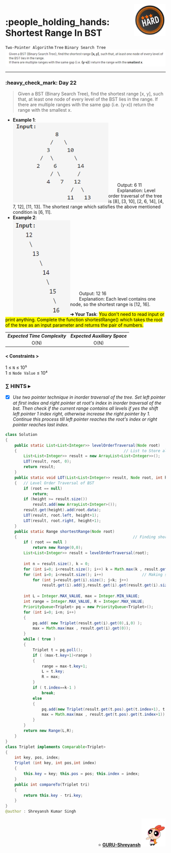 <img align='right' src="https://github.com/guru-shreyansh/GeeksforGeeks-30-Days-of-Code/blob/main/!DOC!/Hard%233.png" width="100">
<h1>:people_holding_hands: Shortest Range In BST </h1>

`Two-Pointer Algorithm`
`Tree`
`Binary Search Tree`
<img align='centre' src="https://github.com/guru-shreyansh/GeeksforGeeks-30-Days-of-Code/blob/main/Day%3C22%3E/D22.png">
________________________________________________________________________________________________________________________________________________________
<h3>:heavy_check_mark: Day 22</h3>
<blockquote>Given a BST (Binary Search Tree), find the shortest range [x, y], such that, at least one node of every level of the BST lies in the range.
If there are multiple ranges with the same gap (i.e. (y-x)) return the range with the smallest x.</blockquote>

* **Example 1**:<br>
<img align='left' src="https://github.com/guru-shreyansh/GeeksforGeeks-30-Days-of-Code/blob/main/Day%3C22%3E/D22.a.png" height="250" width="300"><br><br><br><br><br><br><br><br><br><br><br>
&emsp;&emsp;Output: 6 11<br>
&emsp;&emsp;Explanation: Level order traversal of the tree is [8], [3, 10], [2, 6, 14], [4, 7, 12], [11, 13]. The shortest range which satisfies the above mentioned condition is [6, 11].<br>
* **Example 2**:<br>
<img align='left' src="https://github.com/guru-shreyansh/GeeksforGeeks-30-Days-of-Code/blob/main/Day%3C22%3E/D22.b.png" height="300" width="180"><br><br><br><br><br><br><br><br><br><br><br><br><br>
&emsp;&emsp;Output: 12 16<br>
&emsp;&emsp;Explanation: Each level contains one node, so the shortest range is [12, 16].<br>

**➔ Your Task**:
<mark>You don't need to read input or print anything. Complete the function shortestRange() which takes the root of the tree as an input parameter and returns the pair of numbers.</mark>

<table align="center">
      <tr><td><em><b>Expected Time Complexity</td> <td><em><b>Expected Auxiliary Space</td></tr>
      <tr><td align="center">O(N)</td> <td align="center">O(N)</td></tr>
</table>

#### < Constraints >
1  ≤ ` N ` ≤  10⁵<br>
1  ≤ ` Node Value ` ≤  10⁴

###      ∑ HINTS ▸
- [x] _Use two pointer technique in inorder traversal of the tree. Set left pointer at first index and right pointer at root's index in inorder traversal of the bst. Then check if the current range contains all levels if yes the shift left pointer 1 index right, otherwise increase the right pointer by 1. Continue this process till left pointer reaches the root's index or right pointer reaches last index._
```java
class Solution
{
    public static List<List<Integer>> levelOrderTraversal(Node root)
    {                                               // List to Store all Nodes at each Level
        List<List<Integer>> result = new ArrayList<List<Integer>>();
        LOT(result, root, 0);
        return result;
    }
    public static void LOT(List<List<Integer>> result, Node root, int height)
    {   // Level Order Traversal of BST
        if (root == null)
            return;
        if (height >= result.size())
            result.add(new ArrayList<Integer>());
        result.get(height).add(root.data);
        LOT(result, root.left, height+1);
        LOT(result, root.right, height+1);
    }
    public static Range shortestRange(Node root)
    {                                                   // Finding shortest range for all levels
        if ( root == null )
            return new Range(0,0);
        List<List<Integer>> result = levelOrderTraversal(root);
        
        int n = result.size(), k = 0;
        for (int i=0; i<result.size(); i++) k = Math.max(k , result.get(i).size());
        for (int i=0; i<result.size(); i++)                 // Making size of Arraylist uniform
            for (int j=result.get(i).size(); j<k; j++)
                result.get(i).add(j,result.get(i).get(result.get(i).size()-1));
        
        int L = Integer.MAX_VALUE, max = Integer.MIN_VALUE;
	    int range = Integer.MAX_VALUE, R = Integer.MAX_VALUE;
	    PriorityQueue<Triplet> pq = new PriorityQueue<Triplet>();
	    for (int i=0; i<n; i++)
	    {
	        pq.add( new Triplet(result.get(i).get(0),i,0) );
	        max = Math.max(max , result.get(i).get(0));
	    }
	    while ( true )
	    {
	        Triplet t = pq.poll();
	        if ( (max-t.key+1)<range )
	        {
	            range = max-t.key+1;
	            L = t.key;
	            R = max;
	        }
	        if ( t.index==k-1 )
	            break;
	        else 
	        {
	            pq.add(new Triplet(result.get(t.pos).get(t.index+1), t.pos, t.index+1));
	            max = Math.max(max , result.get(t.pos).get(t.index+1));
	        }
	    }
        return new Range(L,R);
    }
}
class Triplet implements Comparable<Triplet>
{
    int key, pos, index;
    Triplet (int key, int pos,int index)
    {
        this.key = key; this.pos = pos; this.index = index;
    }
    public int compareTo(Triplet tri)
    {
        return this.key - tri.key;
    }
}
@author : Shreyansh Kumar Singh
```
<p align="right"> ⭐️ <a href="https://github.com/GURU-Shreyansh" target="_blank"> <b>GURU-Shreyansh</b></a>
      <img src="https://github.com/guru-shreyansh/GeeksforGeeks-30-Days-of-Code/blob/main/!DOC!/GIF--Happy-Powerpuff-Girls-Qakyyrk1IKwuK8YtQ6.gif" width="75"> </p>
<!--
#GURU ツ
-->
